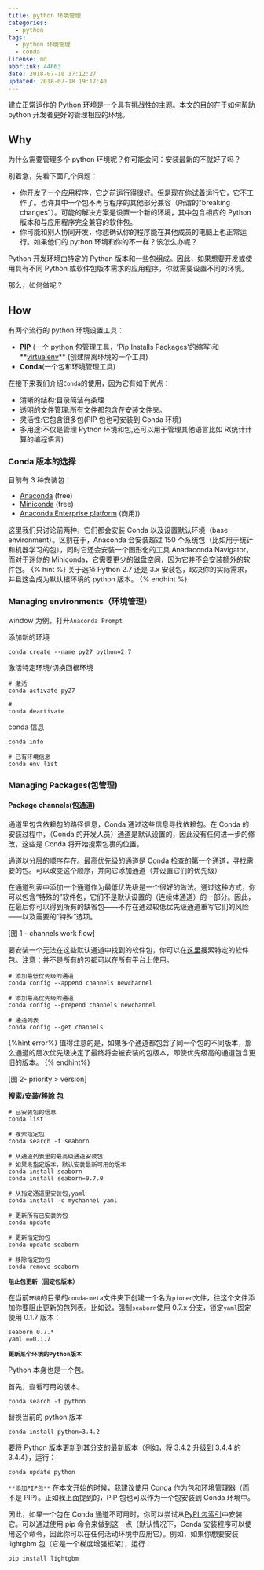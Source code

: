 ```yaml
---
title: python 环境管理
categories:
  - python
tags:
  - python 环境管理
  - conda
license: nd
abbrlink: 44663
date: 2018-07-18 17:12:27
updated: 2018-07-18 19:17:40
---
```


建立正常运作的 Python 环境是一个具有挑战性的主题。本文的目的在于如何帮助 python 开发者更好的管理相应的环境。

## Why

为什么需要管理多个 python 环境呢？你可能会问：安装最新的不就好了吗？

别着急，先看下面几个问题：

<!--more-->

- 你开发了一个应用程序，它之前运行得很好。但是现在你试着运行它，它不工作了。也许其中一个包不再与程序的其他部分兼容（所谓的"breaking changes"）。可能的解决方案是设置一个新的环境，其中包含相应的 Python 版本和与应用程序完全兼容的软件包。
- 你可能和别人协同开发，你想确认你的程序能在其他成员的电脑上也正常运行。如果他们的 python 环境和你的不一样？该怎么办呢？

Python 开发环境由特定的 Python 版本和一些包组成。因此，如果想要开发或使用具有不同 Python 或软件包版本需求的应用程序，你就需要设置不同的环境。

那么，如何做呢？

## How

有两个流行的 python 环境设置工具：

- **[PIP][0]** (一个 python 包管理工具，'Pip Installs Packages'的缩写)和**[virtualenv][1]** (创建隔离环境的一个工具)
- **Conda**(一个包和环境管理工具)

[0]: https://pip.pypa.io/en/stable/
[1]: https://virtualenv.pypa.io/en/stable/

在接下来我们介绍`Conda`的使用，因为它有如下优点：

- 清晰的结构:目录简洁有条理
- 透明的文件管理:所有文件都包含在安装文件夹。
- 灵活性:它包含很多包(PIP 包也可安装到 Conda 环境)
- 多用途:不仅是管理 Python 环境和包,还可以用于管理其他语言比如 R(统计计算的编程语言)

### Conda 版本的选择

目前有 3 种安装包：

- [Anaconda][2] (free)
- [Miniconda][3] (free)
- [Anaconda Enterprise platform][4] (商用))

[2]: https://www.anaconda.com/download/
[3]: https://conda.io/miniconda.html
[4]: https://www.anaconda.com/enterprise/

这里我们只讨论前两种，它们都会安装 Conda 以及设置默认环境（base environment）。区别在于，Anaconda 会安装超过 150 个系统包（比如用于统计和机器学习的包），同时它还会安装一个图形化的工具 Anadaconda Navigator。而对于迷你的 Miniconda，它需要更少的磁盘空间，因为它并不会安装额外的软件包。
{% hint %}
关于选择 Python 2.7 还是 3.x 安装包，取决你的实际需求，并且这会成为默认根环境的 python 版本。
{% endhint %}

### Managing environments（环境管理）

window 为例，打开`Anaconda Prompt`

添加新的环境

```
conda create --name py27 python=2.7
```

激活特定环境/切换回根环境

```
# 激活
conda activate py27

#
conda deactivate
```

conda 信息

```
conda info

# 已有环境信息
conda env list
```

### Managing Packages(包管理)

#### Package channels(包通道)

通道里包含依赖包的路径信息，Conda 通过这些信息寻找依赖包。在 Conda 的安装过程中，（Conda 的开发人员）通道是默认设置的，因此没有任何进一步的修改，这些是 Conda 将开始搜索包裹的位置。

通道以分层的顺序存在。最高优先级的通道是 Conda 检查的第一个通道，寻找需要的包。可以改变这个顺序，并向它添加通道（并设置它们的优先级）

在通道列表中添加一个通道作为最低优先级是一个很好的做法。通过这种方式，你可以包含“特殊的”软件包，它们不是默认设置的（连续体通道）的一部分。因此，在最后你可以得到所有的缺省包——不存在通过较低优先级通道重写它们的风险——以及需要的“特殊”选项。

[图 1 - channels work flow]

要安装一个无法在这些默认通道中找到的软件包，你可以在[这里](https://anaconda.org/anaconda/repo)搜索特定的软件包。注意：并不是所有的包都可以在所有平台上使用。

```
# 添加最低优先级的通道
conda config --append channels newchannel

# 添加最高优先级的通道
conda config --prepend channels newchannel

# 通道列表
conda config --get channels
```

{%hint error%}
值得注意的是，如果多个通道都包含了同一个包的不同版本，那么通道的层次优先级决定了最终将会被安装的包版本，即使优先级高的通道包含更旧的版本。
{% endhint%}

[图 2- priority > version]

**搜索/安装/移除 包**

```
# 已安装包的信息
conda list

# 搜索指定包
conda search -f seaborn

# 从通道列表里的最高级通道安装包
# 如果未指定版本，默认安装最新可用的版本
conda install seaborn
conda install seaborn=0.7.0

# 从指定通道里安装包,yaml
conda install -c mychannel yaml

# 更新所有已安装的包
conda update

# 更新指定的包
conda update seaborn

# 移除指定的包
conda remove seaborn
```

**`阻止包更新（固定包版本）`**

在当前`环境`的目录的`conda-meta`文件夹下创建一个名为`pinned`文件，往这个文件添加你要阻止更新的包列表。比如说，强制`seaborn`使用 0.7.x 分支，锁定`yaml`固定使用 0.1.7 版本：

```
seaborn 0.7.*
yaml ==0.1.7
```

**`更新某个环境的Python版本`**

Python 本身也是一个包。

首先，查看可用的版本。

```
conda search -f python
```

替换当前的 python 版本

```
conda install python=3.4.2
```

要将 Python 版本更新到其分支的最新版本（例如，将 3.4.2 升级到 3.4.4 的 3.4.4），运行：

```
conda update python
```

`**添加PIP包**`
在本文开始的时候，我建议使用 Conda 作为包和环境管理器（而不是 PIP）。正如我上面提到的，PIP 包也可以作为一个包安装到 Conda 环境中。

因此，如果一个包在 Conda 通道不可用时，你可以尝试从[PyPI 包索引](https://pypi.python.org/pypi)中安装它。可以通过使用 pip 命令来做到这一点（默认情况下，Conda 安装程序可以使用这个命令，因此你可以在任何活动环境中应用它）。例如，如果你想要安装 lightgbm 包（它是一个梯度增强框架），运行：

```
pip install lightgbm
```
